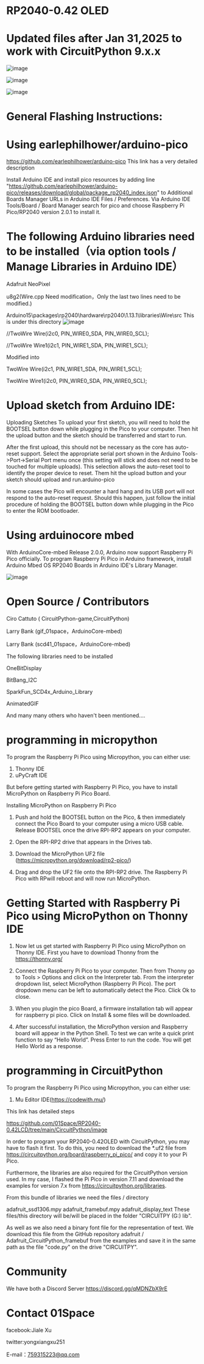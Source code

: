 
# RP2040-0.42 OLED 

# Updated files after Jan 31,2025 to work with CircuitPython 9.x.x

![image](https://github.com/01Space/RP2040-0.42LCD/blob/main/image/RP2040-0.42LCD.jpg)

![image](https://github.com/01Space/RP2040-0.42LCD/blob/main/image/CGg0wowU.jpg)

![image](https://github.com/01Space/RP2040-0.42LCD/blob/main/image/jka8Tb3U.jpg)


# General Flashing Instructions:

# Using earlephilhower/arduino-pico

https://github.com/earlephilhower/arduino-pico This link has a very detailed description

Install Arduino IDE and install pico resources by adding line "https://github.com/earlephilhower/arduino-pico/releases/download/global/package_rp2040_index.json" to Additional Boards Manager URLs in Arduino IDE Files / Preferences.
Via Arduino IDE Tools/Board / Board Manager search for pico and choose Raspberry Pi Pico/RP2040 version 2.0.1 to install it.
# The following Arduino libraries need to be installed（via option tools / Manage Libraries in Arduino IDE）

Adafruit NeoPixel 

u8g2(Wire.cpp Need modification，Only the last two lines need to be modified.) 

Arduino15\packages\rp2040\hardware\rp2040\1.13.1\libraries\Wire\src This is under this directory
![image](https://github.com/01Space/RP2040-0.42LCD/blob/main/image/Arduino15.png)

//TwoWire Wire(i2c0, PIN_WIRE0_SDA, PIN_WIRE0_SCL);

//TwoWire Wire1(i2c1, PIN_WIRE1_SDA, PIN_WIRE1_SCL);

Modified into

TwoWire Wire(i2c1, PIN_WIRE1_SDA, PIN_WIRE1_SCL);

TwoWire Wire1(i2c0, PIN_WIRE0_SDA, PIN_WIRE0_SCL);




# Upload sketch from Arduino IDE:

Uploading Sketches
To upload your first sketch, you will need to hold the BOOTSEL button down while plugging in the Pico to your computer. Then hit the upload button and the sketch should be transferred and start to run.

After the first upload, this should not be necessary as the core has auto-reset support. Select the appropriate serial port shown in the Arduino Tools->Port->Serial Port menu once (this setting will stick and does not need to be touched for multiple uploads). This selection allows the auto-reset tool to identify the proper device to reset. Them hit the upload button and your sketch should upload and run.arduino-pico

In some cases the Pico will encounter a hard hang and its USB port will not respond to the auto-reset request. Should this happen, just follow the initial procedure of holding the BOOTSEL button down while plugging in the Pico to enter the ROM bootloader.

# Using arduinocore mbed

With ArduinoCore-mbed Release 2.0.0, Arduino now support Raspberry Pi Pico officially. To program Raspberry Pi Pico in Arduino framework, install Arduino Mbed OS RP2040 Boards in Arduino IDE's Library Manager.

![image](https://github.com/01Space/RP2040-0.42LCD/blob/main/image/Arduino%20Mbed%20OS%20RP2040%20Boards.jpg)
# Open Source / Contributors

Ciro Cattuto ( CircuitPython-game,CircuitPython)

Larry Bank (gif_01space，ArduinoCore-mbed)

Larry Bank (scd41_01space，ArduinoCore-mbed)

The following libraries need to be installed

OneBitDisplay

BitBang_I2C

SparkFun_SCD4x_Arduino_Library

AnimatedGIF

And many many others who haven't been mentioned....

# programming in micropython

To program the Raspberry Pi Pico using Micropython, you can either use:
1. Thonny IDE
2. uPyCraft IDE

But before getting started with Raspberry Pi Pico, you have to install MicroPython on Raspberry Pi Pico Board.

Installing MicroPython on Raspberry Pi Pico
1. Push and hold the BOOTSEL button on the Pico, & then immediately connect the Pico Board to your computer using a micro USB cable. Release BOOTSEL once the drive RPI-RP2 appears on your computer.

2. Open the RPI-RP2 drive that appears in the Drives tab.

3. Download the MicroPython UF2 file (https://micropython.org/download/rp2-pico/)

4. Drag and drop the UF2 file onto the RPI-RP2 drive. The Raspberry Pi Pico with RPwill reboot and will now run MicroPython.

# Getting Started with Raspberry Pi Pico using MicroPython on Thonny IDE
1. Now let us get started with Raspberry Pi Pico using MicroPython on Thonny IDE. First you have to download Thonny from the https://thonny.org/

2. Connect the Raspberry Pi Pico to your computer. Then from Thonny go to Tools > Options and click on the Interpreter tab. From the interpreter dropdown list, select MicroPython (Raspberry Pi Pico). The port dropdown menu can be left to automatically detect the Pico. Click Ok to close.

3. When you plugin the pico Board, a firmware installation tab will appear for raspberry pi pico. Click on Install & some files will be downloaded.

4. After successful installation, the MicroPython version and Raspberry board will appear in the Python Shell. To test we can write a quick print function to say “Hello World”. Press Enter to run the code. You will get Hello World as a response.
 
# programming in CircuitPython

To program the Raspberry Pi Pico using Micropython, you can either use:
1. Mu Editor IDE(https://codewith.mu/)


This link has detailed steps

https://github.com/01Space/RP2040-0.42LCD/tree/main/CircuitPython/image

In order to program your RP2040-0.42OLED with CircuitPython, you may have to flash it first. To do this, you need to download the *.uf2 file from https://circuitpython.org/board/raspberry_pi_pico/ and copy it to your Pi Pico.

Furthermore, the libraries are also required for the CircuitPython version used. In my case, I flashed the Pi Pico in version 7.11 and download the examples for version 7.x from https://circuitpython.org/libraries.

From this bundle of libraries we need the files / directory

adafruit_ssd1306.mpy
adafruit_framebuf.mpy
adafruit_display_text
These files/this directory will be/will be placed in the folder "CIRCUITPY (G:) lib".

As well as we also need a binary font file for the representation of text. We download this file from the GitHub repository adafruit / Adafruit_CircuitPython_framebuf from the examples and save it in the same path as the file "code.py" on the drive "CIRCUITPY".

# Community

We have both a Discord Server 
https://discord.gg/qMDNZbX9rE

# Contact 01Space

facebook:Jiale Xu

twitter:yongxiangxu251

E-mail：759315223@qq.com


